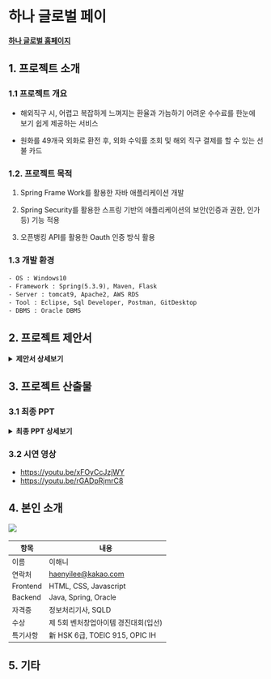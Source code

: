 # 하나 글로벌 페이

[**하나 글로벌 홈페이지**](https://koposoftware.github.io/2021_13_hnlee/)

## 1. 프로젝트 소개

### 1.1 프로젝트 개요
- 해외직구 시, 어렵고 복잡하게 느껴지는 환율과 가늠하기 어려운 수수료를 한눈에 보기 쉽게 제공하는 서비스

- 원화를 49개국 외화로 환전 후, 외화 수익률 조회 및 해외 직구 결제를 할 수 있는 선불 카드


### 1.2. 프로젝트 목적

1) Spring Frame Work를 활용한 자바 애플리케이션 개발

2) Spring Security를 활용한 스프링 기반의 애플리케이션의 보안(인증과 권한, 인가 등) 기능 적용

3) 오픈뱅킹 API를 활용한 Oauth 인증 방식 활용


### 1.3 개발 환경 

```
- OS : Windows10
- Framework : Spring(5.3.9), Maven, Flask
- Server : tomcat9, Apache2, AWS RDS
- Tool : Eclipse, Sql Developer, Postman, GitDesktop
- DBMS : Oracle DBMS
```


## 2. 프로젝트 제안서

<details>
   <summary> <b>제안서 상세보기</b> </summary>

   ![제안서](./ppt/1.%20제안서/jpg/001.jpg)<br>
   ![제안서](./ppt/1.%20제안서/jpg/002.jpg)<br>
   ![제안서](./ppt/1.%20제안서/jpg/003.jpg)<br>
   ![제안서](./ppt/1.%20제안서/jpg/004.jpg)<br>
   ![제안서](./ppt/1.%20제안서/jpg/005.jpg)<br>
   ![제안서](./ppt/1.%20제안서/jpg/006.jpg)<br>
   ![제안서](./ppt/1.%20제안서/jpg/007.jpg)<br>  
   ![제안서](./ppt/1.%20제안서/jpg/008.jpg)<br>   
   ![제안서](./ppt/1.%20제안서/jpg/009.jpg)<br>   
</details>

## 3. 프로젝트 산출물


### 3.1 최종 PPT

<details>
   <summary> <b>최종 PPT 상세보기</b> </summary>
   
   <img src="https://user-images.githubusercontent.com/77392444/135976278-a180435e-72a9-4857-9831-6c82b8d2b391.jpg"/> <br>
   ![001](https://user-images.githubusercontent.com/77392444/135976278-a180435e-72a9-4857-9831-6c82b8d2b391.jpg)

</details>

### 3.2 시연 영상 

- https://youtu.be/xFOyCcJzjWY
- https://youtu.be/rGADpRjmrC8


## 4. 본인 소개

<img src="https://user-images.githubusercontent.com/77392444/135830781-118612ee-e240-435b-8f93-9fd6346e09f0.JPG" width="100">

|항목         |내용|
|------------|---------------------------|
|이름         |이해니|
|연락처        | haenyilee@kakao.com|
|Frontend      | HTML, CSS, Javascript|
|Backend       | Java, Spring, Oracle|
|자격증        | 정보처리기사, SQLD |
|수상         | 제 5회 벤처창업아이템 경진대회(입선) |
|특기사항       | 新 HSK 6급, TOEIC 915, OPIC IH |


## 5. 기타

